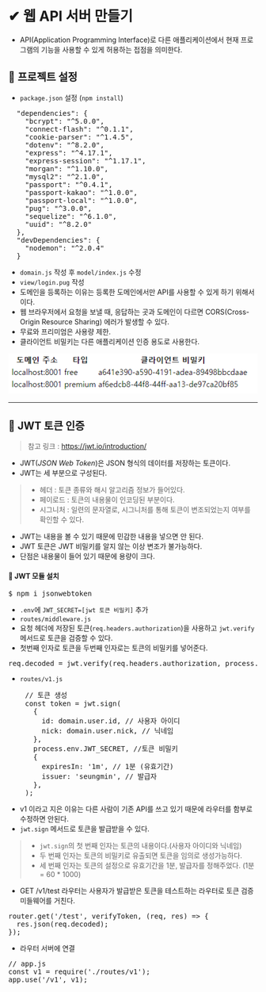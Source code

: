# ✔ 웹 API 서버 만들기
- API(Application Programming Interface)로 다른 애플리케이션에서 현재 프로그램의 기능을 사용할 수 있게 허용하는 접점을 의미한다.
## 🌈 프로젝트 설정
- `package.json` 설정 (`npm install`)
<pre>
  "dependencies": {
    "bcrypt": "^5.0.0",
    "connect-flash": "^0.1.1",
    "cookie-parser": "^1.4.5",
    "dotenv": "^8.2.0",
    "express": "^4.17.1",
    "express-session": "^1.17.1",
    "morgan": "^1.10.0",
    "mysql2": "^2.1.0",
    "passport": "^0.4.1",
    "passport-kakao": "^1.0.0",
    "passport-local": "^1.0.0",
    "pug": "^3.0.0",
    "sequelize": "^6.1.0",
    "uuid": "^8.2.0"
  },
  "devDependencies": {
    "nodemon": "^2.0.4"
  }
</pre>
- `domain.js` 작성 후 `model/index.js` 수정
- `view/login.pug` 작성
- 도메인을 등록하는 이유는 등록한 도메인에서만 API를 사용할 수 있게 하기 위해서이다.
- 웹 브라우저에서 요청을 보낼 때, 응답하는 곳과 도메인이 다르면 CORS(Cross-Origin Resource Sharing) 에러가 발생할 수 있다.
- 무료와 프리미엄은 사용량 제한.
- 클라이언트 비밀키는 다른 애플리케이션 인증 용도로 사용한다.

![img](./img/1.PNG)

<hr>

## 🌈 JWT 토큰 인증
> 참고 링크 : https://jwt.io/introduction/
- JWT(*JSON Web Token*)은 JSON 형식의 데이터를 저장하는 토큰이다.
- JWT는 세 부분으로 구성된다.
> - 헤더 : 토큰 종류와 해시 알고리즘 정보가 들어있다.
> - 페이로드 : 토큰의 내용물이 인코딩된 부분이다.
> - 시그니처 : 일련의 문자열로, 시그니처를 통해 토큰이 변조되었는지 여부를 확인할 수 있다.
- JWT는 내용을 볼 수 있기 때문에 민감한 내용을 넣으면 안 된다.
- JWT 토큰은 JWT 비밀키를 알지 않는 이상 변조가 불가능하다.
- 단점은 내용물이 들어 있기 때문에 용량이 크다.
#### 🔸 JWT 모듈 설치
<pre>
$ npm i jsonwebtoken
</pre>
- `.env`에 `JWT_SECRET=[jwt 토큰 비밀키]` 추가
- `routes/middleware.js`
- 요청 헤더에 저장된 토큰(`req.headers.authorization`)을 사용하고 `jwt.verify` 메서드로 토큰을 검증할 수 있다.
- 첫번째 인자로 토큰을 두번째 인자로는 토큰의 비밀키를 넣어준다.
<pre>
req.decoded = jwt.verify(req.headers.authorization, process.env.JWT_SECRET);
</pre>
- `routes/v1.js` 
<pre>
    // 토큰 생성
    const token = jwt.sign(
      {
        id: domain.user.id, // 사용자 아이디
        nick: domain.user.nick, // 닉네임
      },
      process.env.JWT_SECRET, //토큰 비밀키
      {
        expiresIn: '1m', // 1분 (유효기간)
        issuer: 'seungmin', // 발급자
      },
    );
</pre>
- v1 이라고 지은 이유는 다른 사람이 기존 API를 쓰고 있기 때문에 라우터를 함부로 수정하면 안된다.
- `jwt.sign` 메서드로 토큰을 발급받을 수 있다.
> - `jwt.sign`의 첫 번째 인자는 토큰의 내용이다.(사용자 아이디와 닉네임)
> - 두 번째 인자는 토큰의 비밀키로 유출되면 토큰을 임의로 생성가능하다.
> - 세 번째 인자는 토큰의 설정으로 유효기간을 1분, 발급자를 정해주었다. (1분 = 60 * 1000)
- GET /v1/test 라우터는 사용자가 발급받은 토큰을 테스트하는 라우터로 토큰 검증 미들웨어를 거친다.
<pre>
router.get('/test', verifyToken, (req, res) => {
  res.json(req.decoded);
});
</pre>
- 라우터 서버에 연결
<pre>
// app.js
const v1 = require('./routes/v1');
app.use('/v1', v1);
</pre>
